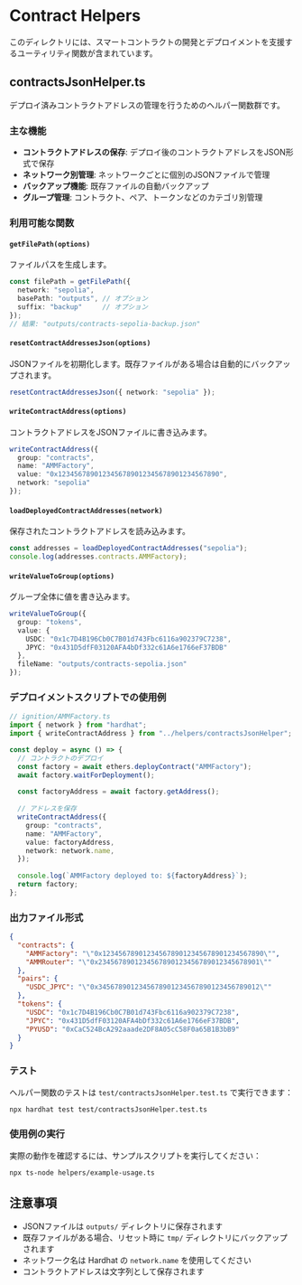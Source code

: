 # Contract Helpers

このディレクトリには、スマートコントラクトの開発とデプロイメントを支援するユーティリティ関数が含まれています。

## contractsJsonHelper.ts

デプロイ済みコントラクトアドレスの管理を行うためのヘルパー関数群です。

### 主な機能

- **コントラクトアドレスの保存**: デプロイ後のコントラクトアドレスをJSON形式で保存
- **ネットワーク別管理**: ネットワークごとに個別のJSONファイルで管理
- **バックアップ機能**: 既存ファイルの自動バックアップ
- **グループ管理**: コントラクト、ペア、トークンなどのカテゴリ別管理

### 利用可能な関数

#### `getFilePath(options)`
ファイルパスを生成します。

```typescript
const filePath = getFilePath({ 
  network: "sepolia",
  basePath: "outputs", // オプション
  suffix: "backup"     // オプション
});
// 結果: "outputs/contracts-sepolia-backup.json"
```

#### `resetContractAddressesJson(options)`
JSONファイルを初期化します。既存ファイルがある場合は自動的にバックアップされます。

```typescript
resetContractAddressesJson({ network: "sepolia" });
```

#### `writeContractAddress(options)`
コントラクトアドレスをJSONファイルに書き込みます。

```typescript
writeContractAddress({
  group: "contracts",
  name: "AMMFactory",
  value: "0x1234567890123456789012345678901234567890",
  network: "sepolia"
});
```

#### `loadDeployedContractAddresses(network)`
保存されたコントラクトアドレスを読み込みます。

```typescript
const addresses = loadDeployedContractAddresses("sepolia");
console.log(addresses.contracts.AMMFactory);
```

#### `writeValueToGroup(options)`
グループ全体に値を書き込みます。

```typescript
writeValueToGroup({
  group: "tokens",
  value: {
    USDC: "0x1c7D4B196Cb0C7B01d743Fbc6116a902379C7238",
    JPYC: "0x431D5dfF03120AFA4bDf332c61A6e1766eF37BDB"
  },
  fileName: "outputs/contracts-sepolia.json"
});
```

### デプロイメントスクリプトでの使用例

```typescript
// ignition/AMMFactory.ts
import { network } from "hardhat";
import { writeContractAddress } from "../helpers/contractsJsonHelper";

const deploy = async () => {
  // コントラクトのデプロイ
  const factory = await ethers.deployContract("AMMFactory");
  await factory.waitForDeployment();
  
  const factoryAddress = await factory.getAddress();
  
  // アドレスを保存
  writeContractAddress({
    group: "contracts",
    name: "AMMFactory",
    value: factoryAddress,
    network: network.name,
  });
  
  console.log(`AMMFactory deployed to: ${factoryAddress}`);
  return factory;
};
```

### 出力ファイル形式

```json
{
  "contracts": {
    "AMMFactory": "\"0x1234567890123456789012345678901234567890\"",
    "AMMRouter": "\"0x2345678901234567890123456789012345678901\""
  },
  "pairs": {
    "USDC_JPYC": "\"0x3456789012345678901234567890123456789012\""
  },
  "tokens": {
    "USDC": "0x1c7D4B196Cb0C7B01d743Fbc6116a902379C7238",
    "JPYC": "0x431D5dfF03120AFA4bDf332c61A6e1766eF37BDB",
    "PYUSD": "0xCaC524BcA292aaade2DF8A05cC58F0a65B1B3bB9"
  }
}
```

### テスト

ヘルパー関数のテストは `test/contractsJsonHelper.test.ts` で実行できます：

```bash
npx hardhat test test/contractsJsonHelper.test.ts
```

### 使用例の実行

実際の動作を確認するには、サンプルスクリプトを実行してください：

```bash
npx ts-node helpers/example-usage.ts
```

## 注意事項

- JSONファイルは `outputs/` ディレクトリに保存されます
- 既存ファイルがある場合、リセット時に `tmp/` ディレクトリにバックアップされます
- ネットワーク名は Hardhat の `network.name` を使用してください
- コントラクトアドレスは文字列として保存されます